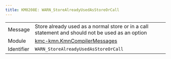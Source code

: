 ```yaml
---
title: KM0208E: WARN_StoreAlreadyUsedAsStoreOrCall
---
```


|            |           |
|------------|---------- |
| Message    | Store already used as a normal store or in a call statement and should not be used as an option |
| Module     | [kmc-kmn.KmnCompilerMessages](kmc-kmn.kmncompilermessages) |
| Identifier | `WARN_StoreAlreadyUsedAsStoreOrCall` |


